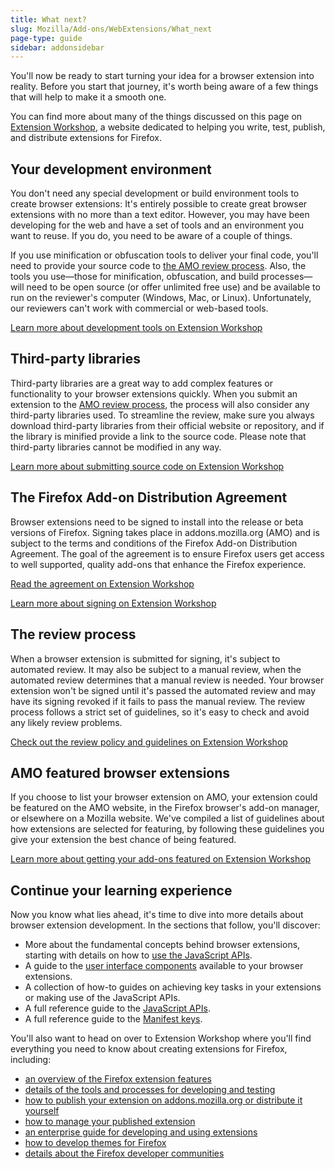 ```yaml
---
title: What next?
slug: Mozilla/Add-ons/WebExtensions/What_next
page-type: guide
sidebar: addonsidebar
---
```


You'll now be ready to start turning your idea for a browser extension into reality. Before you start that journey, it's worth being aware of a few things that will help to make it a smooth one.

You can find more about many of the things discussed on this page on [Extension Workshop](https://extensionworkshop.com/), a website dedicated to helping you write, test, publish, and distribute extensions for Firefox.

## Your development environment

You don't need any special development or build environment tools to create browser extensions: It's entirely possible to create great browser extensions with no more than a text editor. However, you may have been developing for the web and have a set of tools and an environment you want to reuse. If you do, you need to be aware of a couple of things.

If you use minification or obfuscation tools to deliver your final code, you'll need to provide your source code to [the AMO review process](#the_review_process). Also, the tools you use—those for minification, obfuscation, and build processes—will need to be open source (or offer unlimited free use) and be available to run on the reviewer's computer (Windows, Mac, or Linux). Unfortunately, our reviewers can't work with commercial or web-based tools.

[Learn more about development tools on Extension Workshop](https://extensionworkshop.com/documentation/develop/browser-extension-development-tools/)

## Third-party libraries

Third-party libraries are a great way to add complex features or functionality to your browser extensions quickly. When you submit an extension to the [AMO review process](#the_review_process), the process will also consider any third-party libraries used. To streamline the review, make sure you always download third-party libraries from their official website or repository, and if the library is minified provide a link to the source code. Please note that third-party libraries cannot be modified in any way.

[Learn more about submitting source code on Extension Workshop](https://extensionworkshop.com/documentation/publish/source-code-submission/)

## The Firefox Add-on Distribution Agreement

Browser extensions need to be signed to install into the release or beta versions of Firefox. Signing takes place in addons.mozilla.org (AMO) and is subject to the terms and conditions of the Firefox Add-on Distribution Agreement. The goal of the agreement is to ensure Firefox users get access to well supported, quality add-ons that enhance the Firefox experience.

[Read the agreement on Extension Workshop](https://extensionworkshop.com/documentation/publish/firefox-add-on-distribution-agreement/)

[Learn more about signing on Extension Workshop](https://extensionworkshop.com/documentation/publish/signing-and-distribution-overview/)

## The review process

When a browser extension is submitted for signing, it's subject to automated review. It may also be subject to a manual review, when the automated review determines that a manual review is needed. Your browser extension won't be signed until it's passed the automated review and may have its signing revoked if it fails to pass the manual review. The review process follows a strict set of guidelines, so it's easy to check and avoid any likely review problems.

[Check out the review policy and guidelines on Extension Workshop](https://extensionworkshop.com/documentation/publish/add-on-policies/)

## AMO featured browser extensions

If you choose to list your browser extension on AMO, your extension could be featured on the AMO website, in the Firefox browser's add-on manager, or elsewhere on a Mozilla website. We've compiled a list of guidelines about how extensions are selected for featuring, by following these guidelines you give your extension the best chance of being featured.

[Learn more about getting your add-ons featured on Extension Workshop](https://extensionworkshop.com/documentation/publish/recommended-extensions/)

## Continue your learning experience

Now you know what lies ahead, it's time to dive into more details about browser extension development. In the sections that follow, you'll discover:

- More about the fundamental concepts behind browser extensions, starting with details on how to [use the JavaScript APIs](/en-US/docs/Mozilla/Add-ons/WebExtensions/API).
- A guide to the [user interface components](/en-US/docs/Mozilla/Add-ons/WebExtensions/user_interface) available to your browser extensions.
- A collection of how-to guides on achieving key tasks in your extensions or making use of the JavaScript APIs.
- A full reference guide to the [JavaScript APIs](/en-US/docs/Mozilla/Add-ons/WebExtensions/Browser_support_for_JavaScript_APIs).
- A full reference guide to the [Manifest keys](/en-US/docs/Mozilla/Add-ons/WebExtensions/manifest.json).

You'll also want to head on over to Extension Workshop where you'll find everything you need to know about creating extensions for Firefox, including:

- [an overview of the Firefox extension features](https://extensionworkshop.com/#about)
- [details of the tools and processes for developing and testing](https://extensionworkshop.com/documentation/develop/)
- [how to publish your extension on addons.mozilla.org or distribute it yourself](https://extensionworkshop.com/documentation/publish/)
- [how to manage your published extension](https://extensionworkshop.com/documentation/manage/)
- [an enterprise guide for developing and using extensions](https://extensionworkshop.com/documentation/enterprise/)
- [how to develop themes for Firefox](https://extensionworkshop.com/documentation/themes/)
- [details about the Firefox developer communities](https://extensionworkshop.com/community/)

